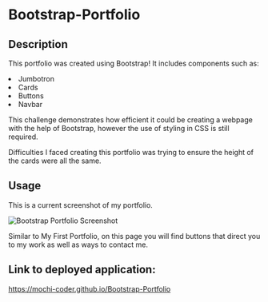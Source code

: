 # Bootstrap-Portfolio

## Description

This portfolio was created using Bootstrap! It includes components such as:
<li> Jumbotron
<li> Cards
<li> Buttons
<li> Navbar

This challenge demonstrates how efficient it could be creating a webpage with the help of Bootstrap, however the use of styling in CSS is still required. 

Difficulties I faced creating this portfolio was trying to ensure the height of the cards were all the same.

## Usage

This is a current screenshot of my portfolio.

![Bootstrap Portfolio Screenshot](https://user-images.githubusercontent.com/116069253/207473350-a11338c6-43d0-4779-98ea-cec9617ef94e.png)

Similar to My First Portfolio, on this page you will find buttons that direct you to my work as well as ways to contact me. 

## Link to deployed application:

https://mochi-coder.github.io/Bootstrap-Portfolio